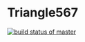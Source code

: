 # Triangle567
 
[![build status of master](https://travis-ci.org/Tc-blip/Triangle567.svg?branch=master)](https://travis-ci.org/Tc-blip/Triangle567)
